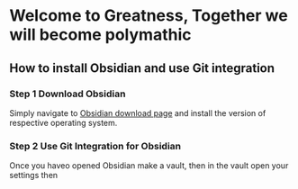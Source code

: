 # Welcome to Greatness, Together we will become polymathic

## How to install Obsidian and use Git integration
### Step 1 Download Obsidian
Simply navigate to [Obsidian download page](https://obsidian.md/download) and install the version of respective operating system.
### Step 2 Use Git Integration for Obsidian
Once you haveo opened Obsidian make a vault, then in the vault open your settings then 
